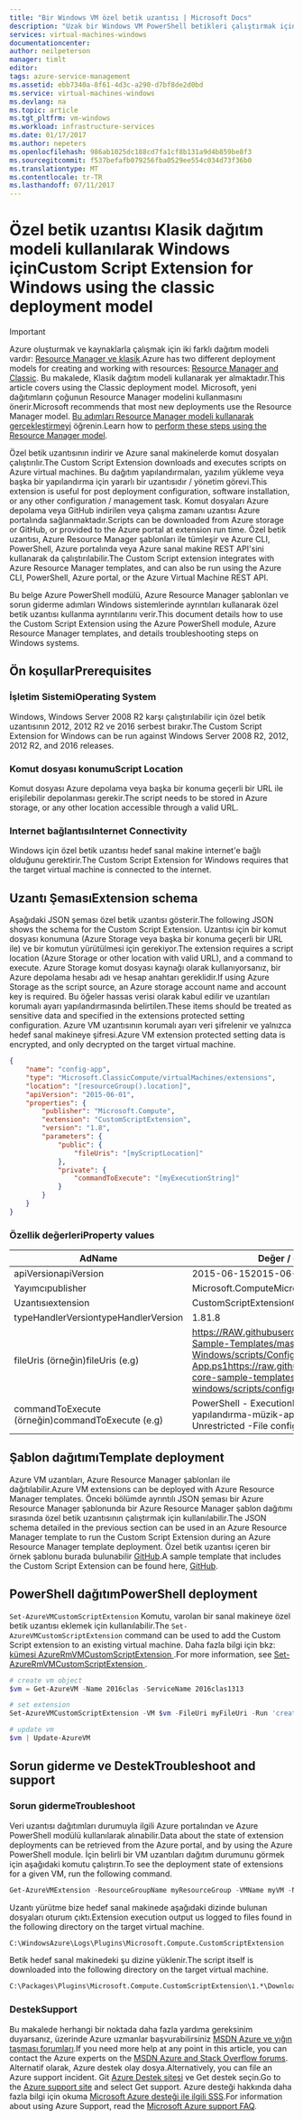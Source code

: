 ```yaml
---
title: "Bir Windows VM özel betik uzantısı | Microsoft Docs"
description: "Uzak bir Windows VM PowerShell betikleri çalıştırmak için özel betik uzantısı kullanarak Azure VM yapılandırma görevleri otomatikleştirme"
services: virtual-machines-windows
documentationcenter: 
author: neilpeterson
manager: timlt
editor: 
tags: azure-service-management
ms.assetid: ebb7340a-8f61-4d3c-a290-d7bf8de2d0bd
ms.service: virtual-machines-windows
ms.devlang: na
ms.topic: article
ms.tgt_pltfrm: vm-windows
ms.workload: infrastructure-services
ms.date: 01/17/2017
ms.author: nepeters
ms.openlocfilehash: 986ab1025dc188cd7fa1cf8b131a9d4b859be8f3
ms.sourcegitcommit: f537befafb079256fba0529ee554c034d73f36b0
ms.translationtype: MT
ms.contentlocale: tr-TR
ms.lasthandoff: 07/11/2017
---
```

# <a name="custom-script-extension-for-windows-using-the-classic-deployment-model"></a><span data-ttu-id="95514-103">Özel betik uzantısı Klasik dağıtım modeli kullanılarak Windows için</span><span class="sxs-lookup"><span data-stu-id="95514-103">Custom Script Extension for Windows using the classic deployment model</span></span>

> [!IMPORTANT] 
> <span data-ttu-id="95514-104">Azure oluşturmak ve kaynaklarla çalışmak için iki farklı dağıtım modeli vardır: [Resource Manager ve klasik](../../../resource-manager-deployment-model.md).</span><span class="sxs-lookup"><span data-stu-id="95514-104">Azure has two different deployment models for creating and working with resources: [Resource Manager and Classic](../../../resource-manager-deployment-model.md).</span></span> <span data-ttu-id="95514-105">Bu makalede, Klasik dağıtım modeli kullanarak yer almaktadır.</span><span class="sxs-lookup"><span data-stu-id="95514-105">This article covers using the Classic deployment model.</span></span> <span data-ttu-id="95514-106">Microsoft, yeni dağıtımların çoğunun Resource Manager modelini kullanmasını önerir.</span><span class="sxs-lookup"><span data-stu-id="95514-106">Microsoft recommends that most new deployments use the Resource Manager model.</span></span> <span data-ttu-id="95514-107">[Bu adımları Resource Manager modeli kullanarak gerçekleştirmeyi](../extensions-customscript.md?toc=%2fazure%2fvirtual-machines%2fwindows%2ftoc.json) öğrenin.</span><span class="sxs-lookup"><span data-stu-id="95514-107">Learn how to [perform these steps using the Resource Manager model](../extensions-customscript.md?toc=%2fazure%2fvirtual-machines%2fwindows%2ftoc.json).</span></span>

<span data-ttu-id="95514-108">Özel betik uzantısının indirir ve Azure sanal makinelerde komut dosyaları çalıştırılır.</span><span class="sxs-lookup"><span data-stu-id="95514-108">The Custom Script Extension downloads and executes scripts on Azure virtual machines.</span></span> <span data-ttu-id="95514-109">Bu dağıtım yapılandırmaları, yazılım yükleme veya başka bir yapılandırma için yararlı bir uzantısıdır / yönetim görevi.</span><span class="sxs-lookup"><span data-stu-id="95514-109">This extension is useful for post deployment configuration, software installation, or any other configuration / management task.</span></span> <span data-ttu-id="95514-110">Komut dosyaları Azure depolama veya GitHub indirilen veya çalışma zamanı uzantısı Azure portalında sağlanmaktadır.</span><span class="sxs-lookup"><span data-stu-id="95514-110">Scripts can be downloaded from Azure storage or GitHub, or provided to the Azure portal at extension run time.</span></span> <span data-ttu-id="95514-111">Özel betik uzantısı, Azure Resource Manager şablonları ile tümleşir ve Azure CLI, PowerShell, Azure portalında veya Azure sanal makine REST API'sini kullanarak da çalıştırılabilir.</span><span class="sxs-lookup"><span data-stu-id="95514-111">The Custom Script extension integrates with Azure Resource Manager templates, and can also be run using the Azure CLI, PowerShell, Azure portal, or the Azure Virtual Machine REST API.</span></span>

<span data-ttu-id="95514-112">Bu belge Azure PowerShell modülü, Azure Resource Manager şablonları ve sorun giderme adımları Windows sistemlerinde ayrıntıları kullanarak özel betik uzantısı kullanma ayrıntılarını verir.</span><span class="sxs-lookup"><span data-stu-id="95514-112">This document details how to use the Custom Script Extension using the Azure PowerShell module, Azure Resource Manager templates, and details troubleshooting steps on Windows systems.</span></span>

## <a name="prerequisites"></a><span data-ttu-id="95514-113">Ön koşullar</span><span class="sxs-lookup"><span data-stu-id="95514-113">Prerequisites</span></span>

### <a name="operating-system"></a><span data-ttu-id="95514-114">İşletim Sistemi</span><span class="sxs-lookup"><span data-stu-id="95514-114">Operating System</span></span>

<span data-ttu-id="95514-115">Windows, Windows Server 2008 R2 karşı çalıştırılabilir için özel betik uzantısının 2012, 2012 R2 ve 2016 serbest bırakır.</span><span class="sxs-lookup"><span data-stu-id="95514-115">The Custom Script Extension for Windows can be run against Windows Server 2008 R2, 2012, 2012 R2, and 2016 releases.</span></span>

### <a name="script-location"></a><span data-ttu-id="95514-116">Komut dosyası konumu</span><span class="sxs-lookup"><span data-stu-id="95514-116">Script Location</span></span>

<span data-ttu-id="95514-117">Komut dosyası Azure depolama veya başka bir konuma geçerli bir URL ile erişilebilir depolanması gerekir.</span><span class="sxs-lookup"><span data-stu-id="95514-117">The script needs to be stored in Azure storage, or any other location accessible through a valid URL.</span></span>

### <a name="internet-connectivity"></a><span data-ttu-id="95514-118">Internet bağlantısı</span><span class="sxs-lookup"><span data-stu-id="95514-118">Internet Connectivity</span></span>

<span data-ttu-id="95514-119">Windows için özel betik uzantısı hedef sanal makine internet'e bağlı olduğunu gerektirir.</span><span class="sxs-lookup"><span data-stu-id="95514-119">The Custom Script Extension for Windows requires that the target virtual machine is connected to the internet.</span></span> 

## <a name="extension-schema"></a><span data-ttu-id="95514-120">Uzantı Şeması</span><span class="sxs-lookup"><span data-stu-id="95514-120">Extension schema</span></span>

<span data-ttu-id="95514-121">Aşağıdaki JSON şeması özel betik uzantısı gösterir.</span><span class="sxs-lookup"><span data-stu-id="95514-121">The following JSON shows the schema for the Custom Script Extension.</span></span> <span data-ttu-id="95514-122">Uzantısı için bir komut dosyası konumuna (Azure Storage veya başka bir konuma geçerli bir URL ile) ve bir komutun yürütülmesi için gerekiyor.</span><span class="sxs-lookup"><span data-stu-id="95514-122">The extension requires a script location (Azure Storage or other location with valid URL), and a command to execute.</span></span> <span data-ttu-id="95514-123">Azure Storage komut dosyası kaynağı olarak kullanıyorsanız, bir Azure depolama hesabı adı ve hesap anahtarı gereklidir.</span><span class="sxs-lookup"><span data-stu-id="95514-123">If using Azure Storage as the script source, an Azure storage account name and account key is required.</span></span> <span data-ttu-id="95514-124">Bu öğeler hassas verisi olarak kabul edilir ve uzantıları korumalı ayarı yapılandırmasında belirtilen.</span><span class="sxs-lookup"><span data-stu-id="95514-124">These items should be treated as sensitive data and specified in the extensions protected setting configuration.</span></span> <span data-ttu-id="95514-125">Azure VM uzantısının korumalı ayarı veri şifrelenir ve yalnızca hedef sanal makineye şifresi.</span><span class="sxs-lookup"><span data-stu-id="95514-125">Azure VM extension protected setting data is encrypted, and only decrypted on the target virtual machine.</span></span>

```json
{
    "name": "config-app",
    "type": "Microsoft.ClassicCompute/virtualMachines/extensions",
    "location": "[resourceGroup().location]",
    "apiVersion": "2015-06-01",
    "properties": {
        "publisher": "Microsoft.Compute",
        "extension": "CustomScriptExtension",
        "version": "1.8",
        "parameters": {
            "public": {
                "fileUris": "[myScriptLocation]"
            },
            "private": {
                "commandToExecute": "[myExecutionString]"
            }
        }
    }
}
```

### <a name="property-values"></a><span data-ttu-id="95514-126">Özellik değerleri</span><span class="sxs-lookup"><span data-stu-id="95514-126">Property values</span></span>

| <span data-ttu-id="95514-127">Ad</span><span class="sxs-lookup"><span data-stu-id="95514-127">Name</span></span> | <span data-ttu-id="95514-128">Değer / örnek</span><span class="sxs-lookup"><span data-stu-id="95514-128">Value / Example</span></span> |
| ---- | ---- |
| <span data-ttu-id="95514-129">apiVersion</span><span class="sxs-lookup"><span data-stu-id="95514-129">apiVersion</span></span> | <span data-ttu-id="95514-130">2015-06-15</span><span class="sxs-lookup"><span data-stu-id="95514-130">2015-06-15</span></span> |
| <span data-ttu-id="95514-131">Yayımcı</span><span class="sxs-lookup"><span data-stu-id="95514-131">publisher</span></span> | <span data-ttu-id="95514-132">Microsoft.Compute</span><span class="sxs-lookup"><span data-stu-id="95514-132">Microsoft.Compute</span></span> |
| <span data-ttu-id="95514-133">Uzantısı</span><span class="sxs-lookup"><span data-stu-id="95514-133">extension</span></span> | <span data-ttu-id="95514-134">CustomScriptExtension</span><span class="sxs-lookup"><span data-stu-id="95514-134">CustomScriptExtension</span></span> |
| <span data-ttu-id="95514-135">typeHandlerVersion</span><span class="sxs-lookup"><span data-stu-id="95514-135">typeHandlerVersion</span></span> | <span data-ttu-id="95514-136">1.8</span><span class="sxs-lookup"><span data-stu-id="95514-136">1.8</span></span> |
| <span data-ttu-id="95514-137">fileUris (örneğin)</span><span class="sxs-lookup"><span data-stu-id="95514-137">fileUris (e.g)</span></span> | <span data-ttu-id="95514-138">https://RAW.githubusercontent.com/Microsoft/dotnet-Core-Sample-Templates/master/dotnet-Core-Music-Windows/scripts/Configure-Music-App.ps1</span><span class="sxs-lookup"><span data-stu-id="95514-138">https://raw.githubusercontent.com/Microsoft/dotnet-core-sample-templates/master/dotnet-core-music-windows/scripts/configure-music-app.ps1</span></span> |
| <span data-ttu-id="95514-139">commandToExecute (örneğin)</span><span class="sxs-lookup"><span data-stu-id="95514-139">commandToExecute (e.g)</span></span> | <span data-ttu-id="95514-140">PowerShell - ExecutionPolicy Unrestricted - dosya yapılandırma-müzik-app.ps1</span><span class="sxs-lookup"><span data-stu-id="95514-140">powershell -ExecutionPolicy Unrestricted -File configure-music-app.ps1</span></span> |

## <a name="template-deployment"></a><span data-ttu-id="95514-141">Şablon dağıtımı</span><span class="sxs-lookup"><span data-stu-id="95514-141">Template deployment</span></span>

<span data-ttu-id="95514-142">Azure VM uzantıları, Azure Resource Manager şablonları ile dağıtılabilir.</span><span class="sxs-lookup"><span data-stu-id="95514-142">Azure VM extensions can be deployed with Azure Resource Manager templates.</span></span> <span data-ttu-id="95514-143">Önceki bölümde ayrıntılı JSON şeması bir Azure Resource Manager şablonunda bir Azure Resource Manager şablon dağıtımı sırasında özel betik uzantısının çalıştırmak için kullanılabilir.</span><span class="sxs-lookup"><span data-stu-id="95514-143">The JSON schema detailed in the previous section can be used in an Azure Resource Manager template to run the Custom Script Extension during an Azure Resource Manager template deployment.</span></span> <span data-ttu-id="95514-144">Özel betik uzantısı içeren bir örnek şablonu burada bulunabilir [GitHub](https://github.com/Microsoft/dotnet-core-sample-templates/tree/master/dotnet-core-music-windows).</span><span class="sxs-lookup"><span data-stu-id="95514-144">A sample template that includes the Custom Script Extension can be found here, [GitHub](https://github.com/Microsoft/dotnet-core-sample-templates/tree/master/dotnet-core-music-windows).</span></span>

## <a name="powershell-deployment"></a><span data-ttu-id="95514-145">PowerShell dağıtım</span><span class="sxs-lookup"><span data-stu-id="95514-145">PowerShell deployment</span></span>

<span data-ttu-id="95514-146">`Set-AzureVMCustomScriptExtension` Komutu, varolan bir sanal makineye özel betik uzantısı eklemek için kullanılabilir.</span><span class="sxs-lookup"><span data-stu-id="95514-146">The `Set-AzureVMCustomScriptExtension` command can be used to add the Custom Script extension to an existing virtual machine.</span></span> <span data-ttu-id="95514-147">Daha fazla bilgi için bkz: [kümesi AzureRmVMCustomScriptExtension ](https://docs.microsoft.com/en-us/powershell/resourcemanager/azurerm.compute/v2.1.0/set-azurermvmcustomscriptextension).</span><span class="sxs-lookup"><span data-stu-id="95514-147">For more information, see [Set-AzureRmVMCustomScriptExtension ](https://docs.microsoft.com/en-us/powershell/resourcemanager/azurerm.compute/v2.1.0/set-azurermvmcustomscriptextension).</span></span>

```powershell
# create vm object
$vm = Get-AzureVM -Name 2016clas -ServiceName 2016clas1313

# set extension
Set-AzureVMCustomScriptExtension -VM $vm -FileUri myFileUri -Run 'create-file.ps1'

# update vm
$vm | Update-AzureVM
```

## <a name="troubleshoot-and-support"></a><span data-ttu-id="95514-148">Sorun giderme ve Destek</span><span class="sxs-lookup"><span data-stu-id="95514-148">Troubleshoot and support</span></span>

### <a name="troubleshoot"></a><span data-ttu-id="95514-149">Sorun giderme</span><span class="sxs-lookup"><span data-stu-id="95514-149">Troubleshoot</span></span>

<span data-ttu-id="95514-150">Veri uzantısı dağıtımları durumuyla ilgili Azure portalından ve Azure PowerShell modülü kullanılarak alınabilir.</span><span class="sxs-lookup"><span data-stu-id="95514-150">Data about the state of extension deployments can be retrieved from the Azure portal, and by using the Azure PowerShell module.</span></span> <span data-ttu-id="95514-151">İçin belirli bir VM uzantıları dağıtım durumunu görmek için aşağıdaki komutu çalıştırın.</span><span class="sxs-lookup"><span data-stu-id="95514-151">To see the deployment state of extensions for a given VM, run the following command.</span></span>

```powershell
Get-AzureVMExtension -ResourceGroupName myResourceGroup -VMName myVM -Name myExtensionName
```

<span data-ttu-id="95514-152">Uzantı yürütme bize hedef sanal makinede aşağıdaki dizinde bulunan dosyaları oturum çıktı.</span><span class="sxs-lookup"><span data-stu-id="95514-152">Extension execution output us logged to files found in the following directory on the target virtual machine.</span></span>

```cmd
C:\WindowsAzure\Logs\Plugins\Microsoft.Compute.CustomScriptExtension
```

<span data-ttu-id="95514-153">Betik hedef sanal makinedeki şu dizine yüklenir.</span><span class="sxs-lookup"><span data-stu-id="95514-153">The script itself is downloaded into the following directory on the target virtual machine.</span></span>

```cmd
C:\Packages\Plugins\Microsoft.Compute.CustomScriptExtension\1.*\Downloads
```

### <a name="support"></a><span data-ttu-id="95514-154">Destek</span><span class="sxs-lookup"><span data-stu-id="95514-154">Support</span></span>

<span data-ttu-id="95514-155">Bu makalede herhangi bir noktada daha fazla yardıma gereksinim duyarsanız, üzerinde Azure uzmanlar başvurabilirsiniz [MSDN Azure ve yığın taşması forumları](https://azure.microsoft.com/en-us/support/forums/).</span><span class="sxs-lookup"><span data-stu-id="95514-155">If you need more help at any point in this article, you can contact the Azure experts on the [MSDN Azure and Stack Overflow forums](https://azure.microsoft.com/en-us/support/forums/).</span></span> <span data-ttu-id="95514-156">Alternatif olarak, Azure destek olay dosya.</span><span class="sxs-lookup"><span data-stu-id="95514-156">Alternatively, you can file an Azure support incident.</span></span> <span data-ttu-id="95514-157">Git [Azure Destek sitesi](https://azure.microsoft.com/en-us/support/options/) ve Get destek seçin.</span><span class="sxs-lookup"><span data-stu-id="95514-157">Go to the [Azure support site](https://azure.microsoft.com/en-us/support/options/) and select Get support.</span></span> <span data-ttu-id="95514-158">Azure desteği hakkında daha fazla bilgi için okuma [Microsoft Azure desteği ile ilgili SSS](https://azure.microsoft.com/en-us/support/faq/).</span><span class="sxs-lookup"><span data-stu-id="95514-158">For information about using Azure Support, read the [Microsoft Azure support FAQ](https://azure.microsoft.com/en-us/support/faq/).</span></span>
